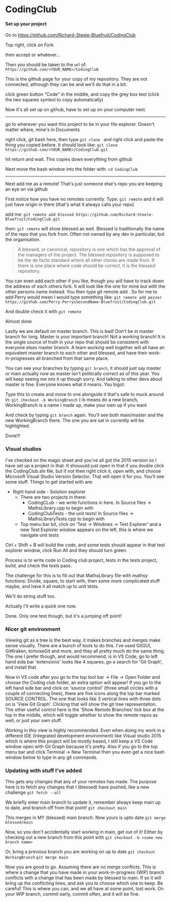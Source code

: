 # CodingClub

#### Set up your project

Go to https://github.com/Richard-Steele-Bluefruit/CodingClub

Top right, click on Fork

then accept or whatever...

Then you should be taken to the url of: `https://github.com/<YOUR_NAME>/CodingClub`

This is the github page for your copy of my repository. They are not connected, although they can be and we'll do that in a bit.

click green button "Code" in the middle, and copy the grey box text (click the two squares symbol to copy automatically)

Now it's all set up on github, have to set up on your computer next.

---

go to wherever you want this project to be in your file explorer. Doesn't matter where, mine's in Documents

right click, git bash here, then type `git clone ` and right click and paste the thing you copied before. It should look like:
```git clone https://github.com/<YOUR_NAME>/CodingClub.git```

hit return and wait. This copies down everything from github

Next move the bash window into the folder with:
```cd CodingClub```

---

Next add me as a remote! That's just someone else's repo you are keeping an eye on via github

First notice how you have no remotes currently. Type:
`git remote` and it will just have origin in there (that's what it always calls your repo)

add me:
```git remote add blessed https://github.com/Richard-Steele-Bluefruit/CodingClub.git```

then:
`git remote` will show blessed as well. Blessed is traditionally the name of the repo that you fork from. Often not owned by any dev in particular, but the organisation.
> A blessed, or canonical, repository is one which has the approval of the managers of the project. The blessed repository is supposed to be the de facto standard where all other clones are made from. If there is one place where code should be correct, it is the blessed repository.

You can even add each other if you like, though you will have to track down the address of each others fork. It will look like the one for mine but with the other persons name instead. You then type git remote add <nickname or alias> <fork address>. So for me to add Perry would mean I would type something like:
```git remote add pezzer https://github.com/Perry-PerrysSecondName-Bluefruit/CodingClub.git```

And double check it with `git remote`

Almost done

Lastly we are default on master branch. This is bad! Don't be in master branch for long. Master is your important branch! Not a working branch! It is the single source of truth in your repo that should be consistent with everyone elses master branch. A team working well together will all have an equivalent master branch to each other and blessed, and have their work-in-progresses all branched from that same place.

You can see your branches by typing `git branch`, it should just say master or main actually now as master isn't politically correct as of this year. You will keep seeing me mix it up though sorry. And talking to other devs about master is fine. Everyone knows what it means. You bigot.

Type this to create and move to one alongside it that's safe to muck around in:
`git checkout -b WorkingBranch`			(-b means do a new branch, WorkingBranch is a name I made up, make your own up if you want

And check by typing `git branch` again. You'll see both main/master and the new WorkingBranch there. The one you are sat in currently will be highlighted.

Done!!!

### Visual studios

I've checked on the magic sheet and you've all got the 2015 version so I have set up a project in that. It shouuuld just open in that if you double click the CodingClub.sln file, but if not then right click it, open with, and choose Microsoft Visual Studio Version Selector. That will open it for you. You'll see some stuff. Things to get started with are:
+ Right hand side - Solution explorer
    - There are two projects in there:
        + CodingCLub - we write functions in here. In Source files -> MathsLibrary.cpp to begin with
        + CodingClubTests - the unit tests! In Source files -> MathsLibraryTests.cpp to begin with
    - Top menu bar bit, click on 'Test -> Windows -> Test Explorer' and a new Test Explorer window appears on the left, this is where we navigate unit tests

Ctrl + Shift + B will build the code, and some tests should appear in that test explorer window, click Run All and they should turn green.

Process is to write code in Coding club project, tests in the tests project, build, and check the tests pass.

The challenge for this is to fill out that MathsLibrary file with mathsy functions: Divide, square, to start with, then some more complicated stuff maybe, and have it all match up to unit tests.

We'll do string stuff too.

Actually I'll write a quick one now.

Done. Only one test though, but it's a jumping off point!

### Nicer git environment

Viewing git as a tree is the best way, it makes branches and merges make sense visually. There are a bunch of tools to do this. I've used GitGUI, GitKraken, tortoiseGit and more, and they all pretty much do the same thing. The one I prefer though, and would recommend, is in VS Code, go to left hand side bar 'extensions' looks like 4 squares, go a search for 'Git Graph', and install that.

Now in VS code after you go to the top tool bar -> File -> Open Folder and choose the Coding club folder, an extra option will appear! If you go to the left hand side bar and click on 'source control' (three small circles with a couple of connecting lines), there are five icons along the top bar marked SOURCE CONTROL. The one that looks like 3 vertical lines with three dots on is 'View Git Graph'. Clicking that will show the git tree representation. The other useful control here is the 'Show Remote Branches' tick box at the top in the middle, which will toggle whether to show the remote repos as well, or just your own stuff.

Working in this view is highly recommended. Even when doing my work in a different IDE (Integrated development environment) like Visual studio 2015 which is where this project will be mostly based, I still keep a VS Code window open with Git Graph because it's pretty. Also if you go to the top menu bar and click Terminal -> New Terminal then you even get a nice bash window below to type in any git commands.


### Updating with stuff I've added

This gets any changes that any of your remotes has made. The purpose here is to fetch any changes that I (blessed) have pushed, like a new challenge
`git fetch --all`

We briefly enter main branch to update it, remember always keep main up to date, and branch off from that point!
`git checkout main`

This merges in MY (blessed) main branch. Now yours is upto date
`git merge blessed/main`

Now, so you don't accidentally start working in main, get out of it! Either by checking out a new branch from this point with
`git checkout -b <some new branch name>`

Or, bring a previous branch you are working on up to date
`git checkout WorkingBranch`
`git merge main`

Now you are good to go. Assuming there are no merge conflicts. This is where a change that you have made in your work-in-progress (WIP) branch conflicts with a change that has been made by blessed to main. If so it will bring up the conflicting lines, and ask you to choose which one to keep. Be careful! This is where you can, and we all have at some point, lost work. On your WIP branch, commit early, commit often, and it will be fine.







